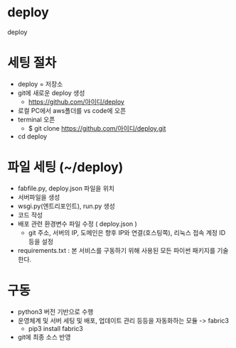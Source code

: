 # deploy
deploy

# 세팅 절차
- deploy = 저장소
- git에 새로운 deploy 생성
  - https://github.com/아이디/deploy
- 로컬 PC에서 aws폴더를 vs code에 오픈
- terminal 오픈
  - $ git clone https://github.com/아이디/deploy.git
- cd deploy

# 파일 세팅 (~/deploy)
- fabfile.py, deploy.json 파일을 위치
- 서버파일을 생성
- wsgi.py(엔트리포인트), run.py 생성
- 코드 작성
- 배포 관련 환경변수 파일 수정 ( deploy.json )
  - git 주소, 서버의 IP, 도메인은 향후 IP와 연결(호스팅쪽), 리눅스 접속 계정 ID 등을 설정
- requirements.txt : 본 서비스를 구동하기 위해 사용된 모든 파이썬 패키지를 기술한다.

# 구동
- python3 버전 기반으로 수행
- 운영체계 및 서버 세팅 및 배포, 업데이트 관리 등등을 자동화하는 모듈 -> fabric3
  -  pip3 install fabric3
- git에 최종 소스 반영 
